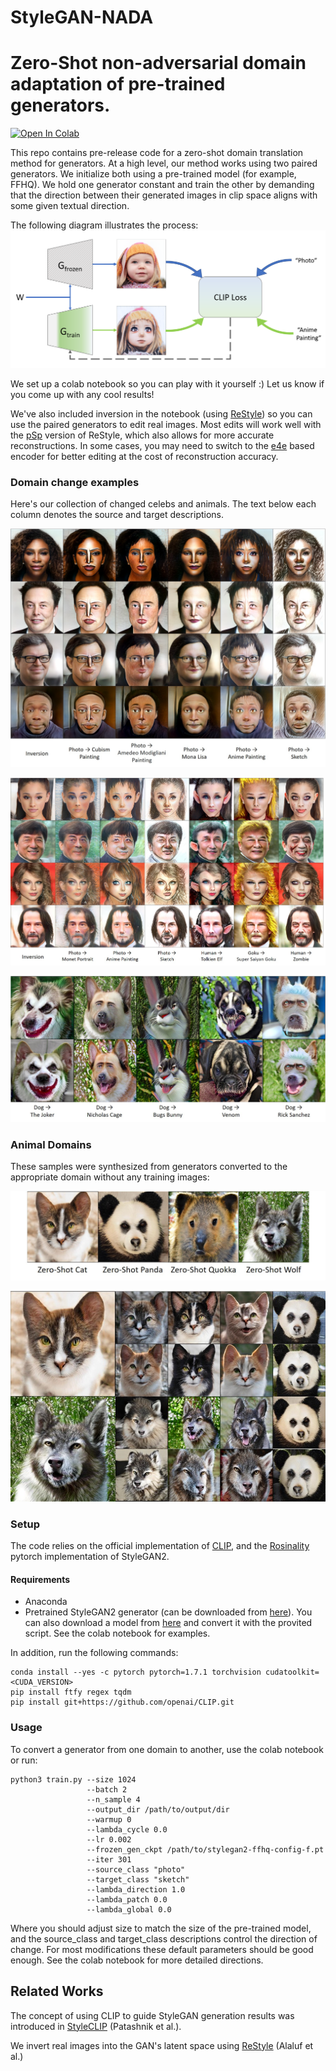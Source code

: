 # StyleGAN-NADA

# Zero-Shot non-adversarial domain adaptation of pre-trained generators.

[![Open In Colab](https://colab.research.google.com/assets/colab-badge.svg)](http://colab.research.google.com/github/rinongal/stylegan-nada/blob/main/stylegan_nada.ipynb)

This repo contains pre-release code for a zero-shot domain translation method for generators.
At a high level, our method works using two paired generators. We initialize both using a pre-trained model (for example, FFHQ). We hold one generator constant and train the other by demanding that the direction between their generated images in clip space aligns with some given textual direction.

The following diagram illustrates the process:
![](img/arch.png)

We set up a colab notebook so you can play with it yourself :) Let us know if you come up with any cool results!

We've also included inversion in the notebook (using [ReStyle](https://github.com/yuval-alaluf/restyle-encoder)) so you can use the paired generators to edit real images.
Most edits will work well with the [pSp](https://github.com/eladrich/pixel2style2pixel) version of ReStyle, which also allows for more accurate reconstructions.
In some cases, you may need to switch to the [e4e](https://github.com/omertov/encoder4editing) based encoder for better editing at the cost of reconstruction accuracy.

### Domain change examples

Here's our collection of changed celebs and animals. The text below each column denotes the source and target descriptions.

![](img/celebs1.jpg)

![](img/celebs2.jpg)

![](img/dogs.jpg)

### Animal Domains

These samples were synthesized from generators converted to the appropriate domain without any training images:

![](img/animals_teaser.jpg)

<p align="center">
<img src="img/dogs_to_animals.jpg"/> 
</p>

### Setup

The code relies on the official implementation of [CLIP](https://github.com/openai/CLIP), 
and the [Rosinality](https://github.com/rosinality/stylegan2-pytorch/) pytorch implementation of StyleGAN2.

#### Requirements
- Anaconda
- Pretrained StyleGAN2 generator (can be downloaded from [here](https://drive.google.com/file/d/1EM87UquaoQmk17Q8d5kYIAHqu0dkYqdT/view?usp=sharing)). You can also download a model from [here](https://github.com/NVlabs/stylegan2-ada) and convert it with the provited script. See the colab notebook for examples.

In addition, run the following commands:
  ```shell script
conda install --yes -c pytorch pytorch=1.7.1 torchvision cudatoolkit=<CUDA_VERSION>
pip install ftfy regex tqdm
pip install git+https://github.com/openai/CLIP.git
```

### Usage

To convert a generator from one domain to another, use the colab notebook or run:

```
python3 train.py --size 1024 
                 --batch 2 
                 --n_sample 4 
                 --output_dir /path/to/output/dir
                 --warmup 0 
                 --lambda_cycle 0.0 
                 --lr 0.002 
                 --frozen_gen_ckpt /path/to/stylegan2-ffhq-config-f.pt 
                 --iter 301 
                 --source_class "photo" 
                 --target_class "sketch" 
                 --lambda_direction 1.0 
                 --lambda_patch 0.0 
                 --lambda_global 0.0
```

Where you should adjust size to match the size of the pre-trained model, and the source_class and target_class descriptions control the direction of change.
For most modifications these default parameters should be good enough. See the colab notebook for more detailed directions.

## Related Works

The concept of using CLIP to guide StyleGAN generation results was introduced in [StyleCLIP](https://arxiv.org/abs/2103.17249) (Patashnik et al.).

We invert real images into the GAN's latent space using [ReStyle](https://arxiv.org/abs/2104.02699) (Alaluf et al.)
